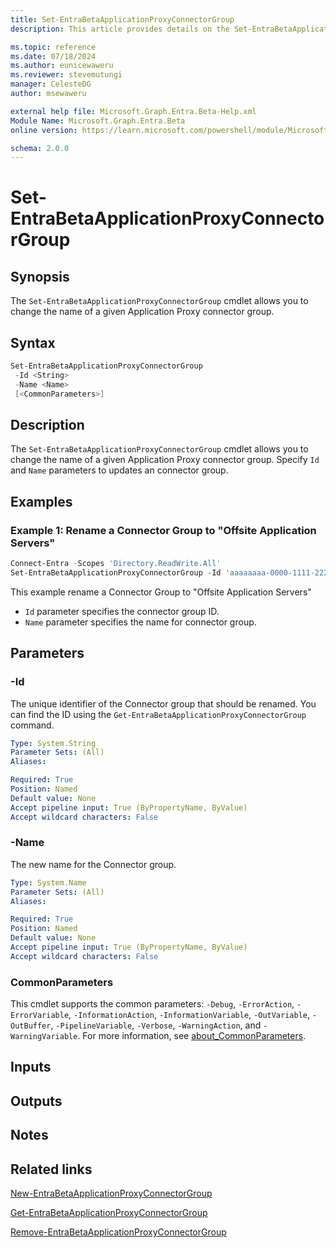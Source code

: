 ```yaml
---
title: Set-EntraBetaApplicationProxyConnectorGroup
description: This article provides details on the Set-EntraBetaApplicationProxyConnectorGroup command.

ms.topic: reference
ms.date: 07/18/2024
ms.author: eunicewaweru
ms.reviewer: stevemutungi
manager: CelesteDG
author: msewaweru

external help file: Microsoft.Graph.Entra.Beta-Help.xml
Module Name: Microsoft.Graph.Entra.Beta
online version: https://learn.microsoft.com/powershell/module/Microsoft.Graph.Entra.Beta/Set-EntraBetaApplicationProxyConnectorGroup

schema: 2.0.0
---
```


# Set-EntraBetaApplicationProxyConnectorGroup

## Synopsis

The `Set-EntraBetaApplicationProxyConnectorGroup` cmdlet allows you to change the name of a given Application Proxy connector group.

## Syntax

```powershell
Set-EntraBetaApplicationProxyConnectorGroup
 -Id <String>
 -Name <Name>
 [<CommonParameters>]
```

## Description

The `Set-EntraBetaApplicationProxyConnectorGroup` cmdlet allows you to change the name of a given Application Proxy connector group. Specify `Id` and `Name` parameters to updates an connector group.

## Examples

### Example 1: Rename a Connector Group to "Offsite Application Servers"

```powershell
Connect-Entra -Scopes 'Directory.ReadWrite.All'
Set-EntraBetaApplicationProxyConnectorGroup -Id 'aaaaaaaa-0000-1111-2222-bbbbbbbbbbbb' -Name 'Offsite Application Servers'
```

This example rename a Connector Group to "Offsite Application Servers"

- `Id` parameter specifies the connector group ID.
- `Name` parameter specifies the name for connector group.

## Parameters

### -Id

The unique identifier of the Connector group that should be renamed.
You can find the ID using the `Get-EntraBetaApplicationProxyConnectorGroup` command.

```yaml
Type: System.String
Parameter Sets: (All)
Aliases:

Required: True
Position: Named
Default value: None
Accept pipeline input: True (ByPropertyName, ByValue)
Accept wildcard characters: False
```

### -Name

The new name for the Connector group.

```yaml
Type: System.Name
Parameter Sets: (All)
Aliases:

Required: True
Position: Named
Default value: None
Accept pipeline input: True (ByPropertyName, ByValue)
Accept wildcard characters: False
```

### CommonParameters

This cmdlet supports the common parameters: `-Debug`, `-ErrorAction`, `-ErrorVariable`, `-InformationAction`, `-InformationVariable`, `-OutVariable`, `-OutBuffer`, `-PipelineVariable`, `-Verbose`, `-WarningAction`, and `-WarningVariable`. For more information, see [about_CommonParameters](https://go.microsoft.com/fwlink/?LinkID=113216).

## Inputs

## Outputs

## Notes

## Related links

[New-EntraBetaApplicationProxyConnectorGroup](New-EntraBetaApplicationProxyConnectorGroup.md)

[Get-EntraBetaApplicationProxyConnectorGroup](Get-EntraBetaApplicationProxyConnectorGroup.md)

[Remove-EntraBetaApplicationProxyConnectorGroup](Remove-EntraBetaApplicationProxyConnectorGroup.md)
